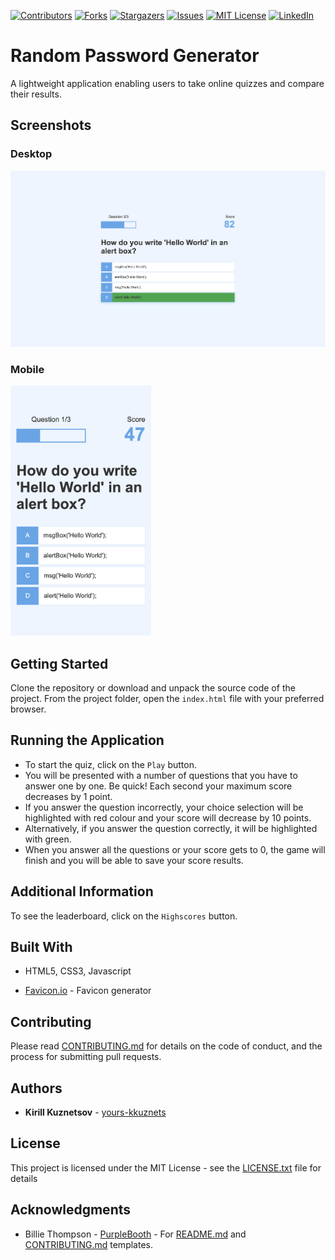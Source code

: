 [![Contributors][contributors-shield]][contributors-url] [![Forks][forks-shield]][forks-url] [![Stargazers][stars-shield]][stars-url] [![Issues][issues-shield]][issues-url] [![MIT License][license-shield]][license-url] [![LinkedIn][linkedin-shield]][linkedin-url]

# Random Password Generator

A lightweight application enabling users to take online quizzes and compare their results.

## Screenshots

### Desktop

<img src="assets/img/desktop.png" alt="Multiple choice Javascript quiz with timer desktop screenshot"/>

### Mobile

<img src="assets/img/mobile.png" height="400" alt="Multiple choice Javascript quiz with timer mobile screenshot"/>

## Getting Started

Clone the repository or download and unpack the source code of the project. From the project folder, open the `index.html` file with your preferred browser.

## Running the Application

- To start the quiz, click on the `Play` button.
- You will be presented with a number of questions that you have to answer one by one. Be quick! Each second your maximum score decreases by 1 point.
- If you answer the question incorrectly, your choice selection will be highlighted with red colour and your score will decrease by 10 points.
- Alternatively, if you answer the question correctly, it will be highlighted with green.
- When you answer all the questions or your score gets to 0, the game will finish and you will be able to save your score results.

## Additional Information

To see the leaderboard, click on the `Highscores` button.

## Built With

- HTML5, CSS3, Javascript

- [Favicon.io](https://favicon.io/) - Favicon generator

## Contributing

Please read [CONTRIBUTING.md](https://github.com/yours-kkuznets/Multiple-Choice-Quiz-with-Timer/blob/master/CONTRIBUTING.md) for details on the code of conduct, and the process for submitting pull requests.

## Authors

- **Kirill Kuznetsov** - [yours-kkuznets](https://github.com/yours-kkuznets)

## License

This project is licensed under the MIT License - see the [LICENSE.txt](https://github.com/yours-kkuznets/Multiple-Choice-Quiz-with-Timer/blob/master/LICENSE.txt) file for details

## Acknowledgments

- Billie Thompson - [PurpleBooth](https://gist.github.com/PurpleBooth) - For [README.md](https://gist.github.com/PurpleBooth/109311bb0361f32d87a2) and [CONTRIBUTING.md](https://gist.github.com/PurpleBooth/b24679402957c63ec426) templates.

[contributors-shield]: https://img.shields.io/github/contributors/yours-kkuznets/Multiple-Choice-Quiz-with-Timer.svg?style=flat-square
[contributors-url]: https://github.com/yours-kkuznets/Multiple-Choice-Quiz-with-Timer/graphs/contributors
[forks-shield]: https://img.shields.io/github/forks/yours-kkuznets/Multiple-Choice-Quiz-with-Timer.svg?style=flat-square
[forks-url]: https://github.com/othneildrew/yours-kkuznets/Multiple-Choice-Quiz-with-Timer/network/members
[stars-shield]: https://img.shields.io/github/stars/yours-kkuznets/Multiple-Choice-Quiz-with-Timer.svg?style=flat-square
[stars-url]: https://github.com/yours-kkuznets/Multiple-Choice-Quiz-with-Timer/stargazers
[issues-shield]: https://img.shields.io/github/issues/yours-kkuznets/Multiple-Choice-Quiz-with-Timer.svg?style=flat-square
[issues-url]: https://github.com/yours-kkuznets/Multiple-Choice-Quiz-with-Timer/issues
[license-shield]: https://img.shields.io/github/license/yours-kkuznets/Multiple-Choice-Quiz-with-Timer.svg?style=flat-square
[license-url]: https://github.com/yours-kkuznets/Multiple-Choice-Quiz-with-Timer/blob/master/LICENSE.txt
[linkedin-shield]: https://img.shields.io/badge/-LinkedIn-black.svg?style=flat-square&logo=linkedin&colorB=555
[linkedin-url]: https://linkedin.com/in/yourskkuznets
